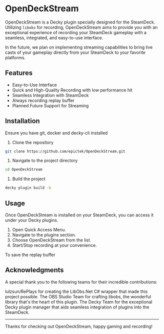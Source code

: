 # OpenDeckStream

OpenDeckStream is a Decky plugin specially designed for the SteamDeck. Utilizing `libobs` for recording, OpenDeckStream aims to provide you with an exceptional experience of recording your SteamDeck gameplay with a seamless, integrated, and easy-to-use interface.

In the future, we plan on implementing streaming capabilities to bring live casts of your gameplay directly from your SteamDeck to your favorite platforms.

## Features

* Easy-to-Use Interface
* Quick and High-Quality Recording with low performance hit
* Seamless Integration with SteamDeck
* Always recording replay buffer
* Planned Future Support for Streaming

## Installation
Ensure you have git, docker and decky-cli installed

1. Clone the repository
```sh
git clone https://github.com/epictek/OpenDeckStream.git
```
1. Navigate to the project directory
```sh
cd OpenDeckStream
```

1. Build the project
```sh
decky plugin build -b
```

## Usage

Once OpenDeckStream is installed on your SteamDeck, you can access it under your Decky plugins. 

1. Open Quick Access Menu.
2. Navigate to the plugins section.
3. Choose OpenDeckStream from the list.
4. Start/Stop recording at your convenience.

To save the replay buffer

## Acknowledgments
A special thank you to the following teams for their incredible contributions:

lulzsun/RePlays for creating the LibObs.Net C# wrapper that made this project possible.
The OBS Studio Team for crafting libobs, the wonderful library that's the heart of this plugin.
The Decky Team for the exceptional Decky plugin manager that aids seamless integration of plugins into the SteamDeck.

---

Thanks for checking out OpenDeckStream, happy gaming and recording!
